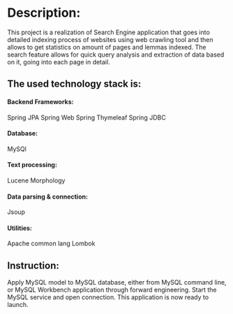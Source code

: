    # Description:
   This project is a realization of Search Engine application
   that goes into detailed indexing process of websites using
   web crawling tool and then allows to get statistics on amount 
   of pages and lemmas indexed. The search feature allows for 
   quick query analysis and extraction of data based on it, 
   going into each page in detail.
   
   ## The used technology stack is:
   #### Backend Frameworks:
   Spring JPA
   Spring Web
   Spring Thymeleaf
   Spring JDBC

   #### Database:
   MySQl

   #### Text processing:
   Lucene Morphology

   #### Data parsing & connection: 
   Jsoup

   #### Utilities:
   Apache common lang
   Lombok

   ## Instruction:
   Apply MySQL model to MySQL database, either from MySQL 
   command line, or MySQL Workbench application through 
   forward engineering.
   Start the MySQL service and open connection. 
   This application is now ready to launch.

   